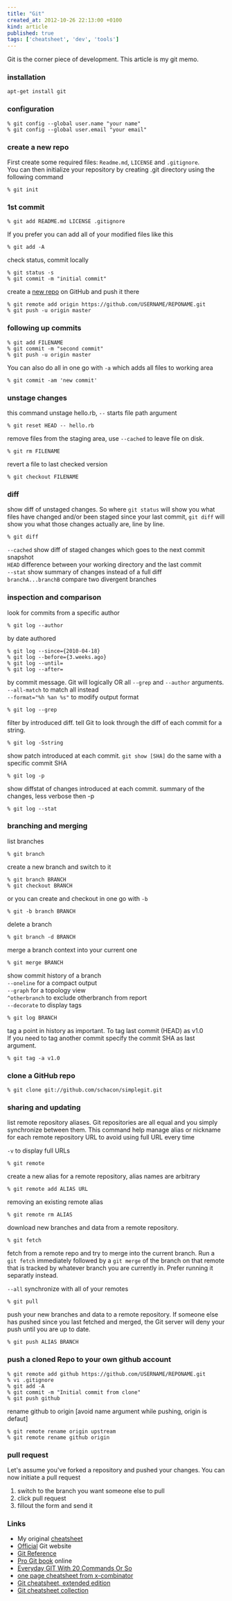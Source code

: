 ```yaml
---
title: "Git"
created_at: 2012-10-26 22:13:00 +0100
kind: article
published: true
tags: ['cheatsheet', 'dev', 'tools']
---
```


Git is the corner piece of development. This article is my git memo.

<!-- more -->

### **installation**

	apt-get install git

### **configuration**

	% git config --global user.name "your name"
 	% git config --global user.email "your email"

### **create a new repo**

First create some required files: `Readme.md`, `LICENSE` and `.gitignore`.  
You can then initialize your repository by creating .git directory using the following command

	% git init

### **1st commit**

	% git add README.md LICENSE .gitignore
	
If you prefer you can add all of your modified files like this
	
	% git add -A
	
check status, commit locally

	% git status -s
	% git commit -m "initial commit"

create a [new repo](https://github.com/new) on GitHub and push it there

	% git remote add origin https://github.com/USERNAME/REPONAME.git
	% git push -u origin master

### **following up commits**

	% git add FILENAME
	% git commit -m "second commit"
	% git push -u origin master

You can also do all in one go with `-a` which adds all files to working area

	% git commit -am 'new commit'

### **unstage changes**

this command unstage hello.rb, `--` starts file path argument

	% git reset HEAD -- hello.rb

remove files from the staging area, use `--cached` to leave file on disk.

	% git rm FILENAME

revert a file to last checked version
	
	% git checkout FILENAME

### **diff**

show diff of unstaged changes. So where `git status` will show you what files have changed and/or been staged since your last commit, `git diff` will show you what those changes actually are, line by line.

	% git diff
`--cached` show diff of staged changes which goes to the next commit snapshot  
`HEAD` difference between your working directory and the last commit  
`--stat` show summary of changes instead of a full diff  
`branchA...branchB` compare two divergent branches

### **inspection and comparison**

look for commits from a specific author

	% git log --author

by date authored

	% git log --since={2010-04-18}
	% git log --before={3.weeks.ago}
	% git log --until=
	% git log --after=

by commit message. Git will logically OR all `--grep` and `--author` arguments.  
`--all-match` to match all instead  
`--format="%h %an %s"` to modify output format

	% git log --grep

filter by introduced diff. tell Git to look through the diff of each commit for a string.

	% git log -Sstring

show patch introduced at each commit. `git show [SHA]` do the same with a specific commit SHA

	% git log -p

show diffstat of changes introduced at each commit. summary of the changes, less verbose then -p

	% git log --stat	

### **branching and merging**

list branches
	
	% git branch

create a new branch and switch to it

	% git branch BRANCH
	% git checkout BRANCH

or you can create and checkout in one go with `-b`

	% git -b branch BRANCH

delete a branch

	% git branch -d BRANCH

merge a branch context into your current one

	% git merge BRANCH

show commit history of a branch  
`--oneline` for a compact output  
`--graph` for a topology view  
`^otherbranch` to exclude otherbranch from report  
`--decorate` to display tags

	% git log BRANCH

tag a point in history as important. To tag last commit (HEAD) as v1.0  
If you need to tag another commit specify the commit SHA as last argument.

	% git tag -a v1.0

### **clone** a GitHub repo

	% git clone git://github.com/schacon/simplegit.git

### **sharing and updating**

list remote repository aliases. Git repositories are all equal and you simply synchronize between them. This command help manage alias or nickname for each remote repository URL to avoid using full URL every time  

`-v` to display full URLs

	% git remote

create a new alias for a remote repository, alias names are arbitrary

	% git remote add ALIAS URL

removing an existing remote alias

	% git remote rm ALIAS

download new branches and data from a remote repository.

	% git fetch

fetch from a remote repo and try to merge into the current branch. Run a `git fetch` immediately followed by a `git merge` of the branch on that remote that is tracked by whatever branch you are currently in. Prefer running it separatly instead.  

`--all` synchronize with all of your remotes

	% git pull

push your new branches and data to a remote repository. If someone else has pushed since you last fetched and merged, the Git server will deny your push until you are up to date.

	% git push ALIAS BRANCH

### **push** a cloned Repo to your own github account

	% git remote add github https://github.com/USERNAME/REPONAME.git
	% vi .gitignore
	% git add -A
	% git commit -m "Initial commit from clone"
	% git push github

rename github to origin [avoid name argument while pushing, origin is defaut]

	% git remote rename origin upstream
	% git remote rename github origin

### **pull request**

Let's assume you've forked a repository and pushed your changes. You can now initiate a pull request

1. switch to the branch you want someone else to pull
2. click pull request
3. fillout the form and send it

### **Links**

* My original [cheatsheet](http://wiki.yet.org/w/Git)
* [Official](http://www.git-scm.com/) Git website
* [Git Reference](http://gitref.org/)
* [Pro Git book](http://git-scm.com/book) online
* [Everyday GIT With 20 Commands Or So](http://www.kernel.org/pub/software/scm/git/docs/everyday.html)
* [one page cheatsheet from x-combinator](http://www.xcombinator.com/2010/09/01/git-cheat-sheet-and-class-notes/)
* [Git cheatsheet, extended edition](http://jan-krueger.net/development/git-cheat-sheet-extended-edition)
* [Git cheatsheet collection](http://devcheatsheet.com/tag/git/)